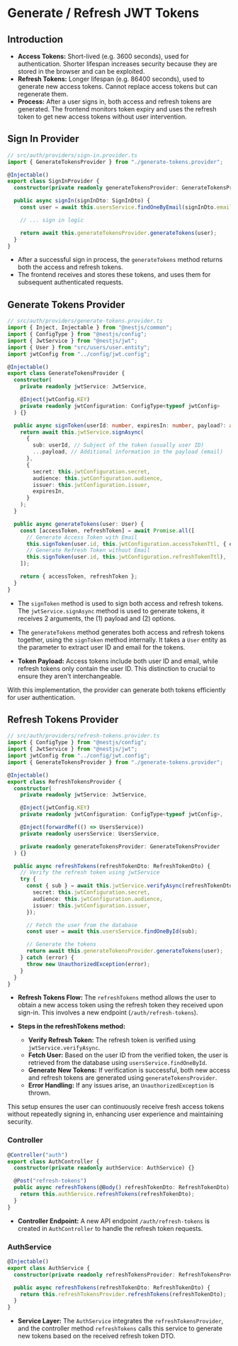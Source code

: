 # Generate / Refresh JWT Tokens

## Introduction

- **Access Tokens:** Short-lived (e.g. 3600 seconds), used for authentication. Shorter lifespan increases security because they are stored in the browser and can be exploited.
- **Refresh Tokens:** Longer lifespan (e.g. 86400 seconds), used to generate new access tokens. Cannot replace access tokens but can regenerate them.
- **Process:** After a user signs in, both access and refresh tokens are generated. The frontend monitors token expiry and uses the refresh token to get new access tokens without user intervention.

## Sign In Provider

```ts
// src/auth/providers/sign-in.provider.ts
import { GenerateTokensProvider } from "./generate-tokens.provider";

@Injectable()
export class SignInProvider {
  constructor(private readonly generateTokensProvider: GenerateTokensProvider) {}

  public async signIn(signInDto: SignInDto) {
    const user = await this.usersService.findOneByEmail(signInDto.email);

    // ... sign in logic

    return await this.generateTokensProvider.generateTokens(user);
  }
}
```

- After a successful sign in process, the `generateTokens` method returns both the access and refresh tokens.
- The frontend receives and stores these tokens, and uses them for subsequent authenticated requests.

## Generate Tokens Provider

```ts
// src/auth/providers/generate-tokens.provider.ts
import { Inject, Injectable } from "@nestjs/common";
import { ConfigType } from "@nestjs/config";
import { JwtService } from "@nestjs/jwt";
import { User } from "src/users/user.entity";
import jwtConfig from "../config/jwt.config";

@Injectable()
export class GenerateTokensProvider {
  constructor(
    private readonly jwtService: JwtService,

    @Inject(jwtConfig.KEY)
    private readonly jwtConfiguration: ConfigType<typeof jwtConfig>
  ) {}

  public async signToken(userId: number, expiresIn: number, payload?: any) {
    return await this.jwtService.signAsync(
      {
        sub: userId, // Subject of the token (usually user ID)
        ...payload, // Additional information in the payload (email)
      },
      {
        secret: this.jwtConfiguration.secret,
        audience: this.jwtConfiguration.audience,
        issuer: this.jwtConfiguration.issuer,
        expiresIn,
      }
    );
  }

  public async generateTokens(user: User) {
    const [accessToken, refreshToken] = await Promise.all([
      // Generate Access Token with Email
      this.signToken(user.id, this.jwtConfiguration.accessTokenTtl, { email: user.email }),
      // Generate Refresh Token without Email
      this.signToken(user.id, this.jwtConfiguration.refreshTokenTtl),
    ]);

    return { accessToken, refreshToken };
  }
}
```

- The `signToken` method is used to sign both access and refresh tokens. The `jwtService.signAsync` method is used to generate tokens, it receives 2 arguments, the (1) payload and (2) options.

- The `generateTokens` method generates both access and refresh tokens together, using the `signToken` method internally. It takes a `User` entity as the parameter to extract user ID and email for the tokens.

- **Token Payload:** Access tokens include both user ID and email, while refresh tokens only contain the user ID. This distinction to crucial to ensure they aren't interchangeable.

With this implementation, the provider can generate both tokens efficiently for user authentication.

## Refresh Tokens Provider

```ts
// src/auth/providers/refresh-tokens.provider.ts
import { ConfigType } from "@nestjs/config";
import { JwtService } from "@nestjs/jwt";
import jwtConfig from "../config/jwt.config";
import { GenerateTokensProvider } from "./generate-tokens.provider";

@Injectable()
export class RefreshTokensProvider {
  constructor(
    private readonly jwtService: JwtService,

    @Inject(jwtConfig.KEY)
    private readonly jwtConfiguration: ConfigType<typeof jwtConfig>,

    @Inject(forwardRef(() => UsersService))
    private readonly usersService: UsersService,

    private readonly generateTokensProvider: GenerateTokensProvider
  ) {}

  public async refreshTokens(refreshTokenDto: RefreshTokenDto) {
    // Verify the refresh token using jwtService
    try {
      const { sub } = await this.jwtService.verifyAsync(refreshTokenDto.refreshToken, {
        secret: this.jwtConfiguration.secret,
        audience: this.jwtConfiguration.audience,
        issuer: this.jwtConfiguration.issuer,
      });

      // Fetch the user from the database
      const user = await this.usersService.findOneById(sub);

      // Generate the tokens
      return await this.generateTokensProvider.generateTokens(user);
    } catch (error) {
      throw new UnauthorizedException(error);
    }
  }
}
```

- **Refresh Tokens Flow:** The `refreshTokens` method allows the user to obtain a new access token using the refresh token they received upon sign-in. This involves a new endpoint (`/auth/refresh-tokens`).

- **Steps in the refreshTokens method:**

  - **Verify Refresh Token:** The refresh token is verified using `jwtService.verifyAsync`.
  - **Fetch User:** Based on the user ID from the verified token, the user is retrieved from the database using `usersService.findOneById`.
  - **Generate New Tokens:** If verification is successful, both new access and refresh tokens are generated using `generateTokensProvider`.
  - **Error Handling:** If any issues arise, an `UnauthorizedException` is thrown.

This setup ensures the user can continuously receive fresh access tokens without repeatedly signing in, enhancing user experience and maintaining security.

### Controller

```ts
@Controller("auth")
export class AuthController {
  constructor(private readonly authService: AuthService) {}

  @Post("refresh-tokens")
  public async refreshTokens(@Body() refreshTokenDto: RefreshTokenDto) {
    return this.authService.refreshTokens(refreshTokenDto);
  }
}
```

- **Controller Endpoint:** A new API endpoint `/auth/refresh-tokens` is created in `AuthController` to handle the refresh token requests.

### AuthService

```ts
@Injectable()
export class AuthService {
  constructor(private readonly refreshTokensProvider: RefreshTokensProvider) {}

  public async refreshTokens(refreshTokenDto: RefreshTokenDto) {
    return this.refreshTokensProvider.refreshTokens(refreshTokenDto);
  }
}
```

- **Service Layer:** The `AuthService` integrates the `refreshTokensProvider`, and the controller method `refreshTokens` calls this service to generate new tokens based on the received refresh token DTO.
